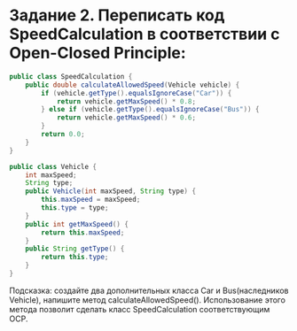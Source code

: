 # Задание 2. Переписать код SpeedCalculation в соответствии с Open-Closed Principle:

```java
public class SpeedCalculation {
    public double calculateAllowedSpeed(Vehicle vehicle) {
        if (vehicle.getType().equalsIgnoreCase("Car")) {
            return vehicle.getMaxSpeed() * 0.8;
        } else if (vehicle.getType().equalsIgnoreCase("Bus")) {
            return vehicle.getMaxSpeed() * 0.6;
        }
        return 0.0;
    }
}

public class Vehicle {
    int maxSpeed;
    String type;
    public Vehicle(int maxSpeed, String type) {
        this.maxSpeed = maxSpeed;
        this.type = type;
    }
    public int getMaxSpeed() {
        return this.maxSpeed;
    }
    public String getType() {
        return this.type;
    }
}
```
Подсказка: создайте два дополнительных класса Car и Bus(наследников Vehicle), напишите метод calculateAllowedSpeed(). Использование этого метода позволит сделать класс SpeedCalculation соответствующим OCP.


